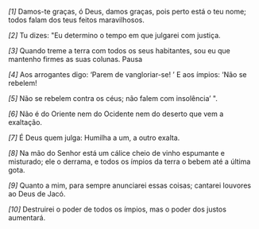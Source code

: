 *[1]* Damos-te graças, ó Deus, damos graças, pois perto está o teu nome; todos falam dos teus feitos maravilhosos.

*[2]* Tu dizes: "Eu determino o tempo em que julgarei com justiça.

*[3]* Quando treme a terra com todos os seus habitantes, sou eu que mantenho firmes as suas colunas. Pausa

*[4]* Aos arrogantes digo: ‘Parem de vangloriar-se! ’ E aos ímpios: ‘Não se rebelem!

*[5]* Não se rebelem contra os céus; não falem com insolência’ ".

*[6]* Não é do Oriente nem do Ocidente nem do deserto que vem a exaltação.

*[7]* É Deus quem julga: Humilha a um, a outro exalta.

*[8]* Na mão do Senhor está um cálice cheio de vinho espumante e misturado; ele o derrama, e todos os ímpios da terra o bebem até a última gota.

*[9]* Quanto a mim, para sempre anunciarei essas coisas; cantarei louvores ao Deus de Jacó.

*[10]* Destruirei o poder de todos os ímpios, mas o poder dos justos aumentará.

